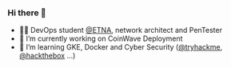 ### Hi there 👋

- 👨‍🎓 DevOps student [@ETNA](https://github.com/etna-alternance), network architect and PenTester
- 🔭 I’m currently working on CoinWave Deployment
- 🌱 I’m learning GKE, Docker and Cyber Security ([@tryhackme](https://github.com/tryhackme), [@hackthebox](https://github.com/hackthebox) ...)
